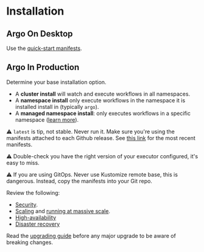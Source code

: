 # Installation

## Argo On Desktop

Use the [quick-start manifests](quick-start.md).

## Argo In Production

Determine your base installation option.

* A **cluster install** will watch and execute workflows in all namespaces.
* A **namespace install** only execute workflows in the  namespace it is installed install in (typically `argo`).
* A **managed namespace install**: only executes workflows in a specific namespace ([learn more](managed-namespace.md)).

⚠️ `latest` is tip, not stable. Never run it. Make sure you're using the manifests attached to each Github release. See [this link](https://github.com/argoproj/argo-workflows/releases/latest) for the most recent manifests. 

⚠️ Double-check you have the right version of your executor configured, it's easy to miss.

⚠️ If you are using GitOps. Never use Kustomize remote base, this is dangerous. Instead, copy the manifests into your Git repo.

Review the following:

 * [Security](security.md).
 * [Scaling](scaling.md) and [running at massive scale](running-at-massive-scale.md).
 * [High-availability](high-availability.md)
 * [Disaster recovery](disaster-recovery.md)

Read the [upgrading guide](upgrading.md) before any major upgrade to be aware of breaking changes.


